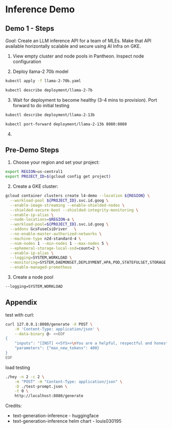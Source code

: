 # Inference Demo

## Demo 1 - Steps

*Goal*: Create an LLM inference API for a team of MLEs.  Make that API available horizontally scalable and secure using AI Infra on GKE.


1. View empty cluster and node pools in Pantheon. Inspect node configuration

2. Deploy llama-2 70b model
```bash
kubectl apply -f llama-2-70b.yaml
```
```bash
kubectl describe deployment/llama-2-7b
```
3. Wait for deployment to become healthy (3-4 mins to provision). Port forward to do initial testing
```bash
kubectl describe deployment/llama-2-13b
```

```bash
kubectl port-forward deployment/llama-2-13b 8080:8080
```

4. 


## Pre-Demo Steps

1. Choose your region and set your project:
```bash
export REGION=us-central1
export PROJECT_ID=$(gcloud config get project)
```

2. Create a GKE cluster:
```bash
gcloud container clusters create l4-demo --location ${REGION} \
  --workload-pool ${PROJECT_ID}.svc.id.goog \
  --enable-image-streaming --enable-shielded-nodes \
  --shielded-secure-boot --shielded-integrity-monitoring \
  --enable-ip-alias \
  --node-locations=$REGION-a \
  --workload-pool=${PROJECT_ID}.svc.id.goog \
  --addons GcsFuseCsiDriver   \
  --no-enable-master-authorized-networks \
  --machine-type n2d-standard-4 \
  --num-nodes 1 --min-nodes 1 --max-nodes 5 \
  --ephemeral-storage-local-ssd=count=2 \
  --enable-ip-alias \
  --logging=SYSTEM,WORKLOAD \
  --monitoring=SYSTEM,DAEMONSET,DEPLOYMENT,HPA,POD,STATEFULSET,STORAGE \
  --enable-managed-prometheus
```

3. Create a node pool
```bash
--logging=SYSTEM,WORKLOAD
```

## Appendix
test with curl:
```bash
curl 127.0.0.1:8080/generate -X POST \
    -H 'Content-Type: application/json' \
    --data-binary @- <<EOF
{
    "inputs": "[INST] <<SYS>>\nYou are a helpful, respectful and honest assistant. Always answer as helpfully as possible, while being safe.  Your answers should not include any harmful, unethical, racist, sexist, toxic, dangerous, or illegal content. Please ensure that your responses are socially unbiased and positive in nature. If a question does not make any sense, or is not factually coherent, explain why instead of answering something not correct. If you don't know the answer to a question, please don't share false information.\n<</SYS>>\nHow to deploy a container on K8s?[/INST]",
    "parameters": {"max_new_tokens": 400}
}
EOF
```

load testing 
```bash
./hey -n 2 -c 2 \
    -m "POST" -H "Content-Type: application/json" \
    -D ./test-prompt.json \
    -t 0 \
    http://localhost:8080/generate

```



Credits:
* text-generation-inference - huggingface
* text-generation-inference helm chart - louis030195